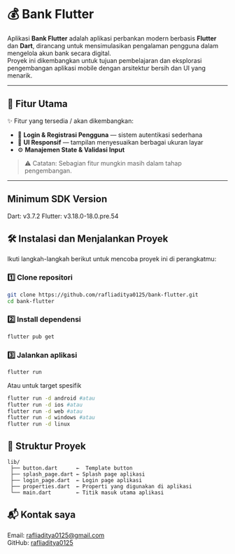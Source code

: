 # 💰 Bank Flutter

Aplikasi **Bank Flutter** adalah aplikasi perbankan modern berbasis **Flutter** dan **Dart**, dirancang untuk mensimulasikan pengalaman pengguna dalam mengelola akun bank secara digital.  
Proyek ini dikembangkan untuk tujuan pembelajaran dan eksplorasi pengembangan aplikasi mobile dengan arsitektur bersih dan UI yang menarik.

---

## 🚀 Fitur Utama

✨ Fitur yang tersedia / akan dikembangkan:
- 🔐 **Login & Registrasi Pengguna** — sistem autentikasi sederhana
- 🧩 **UI Responsif** — tampilan menyesuaikan berbagai ukuran layar
- ⚙️ **Manajemen State & Validasi Input**

> ⚠️ Catatan: Sebagian fitur mungkin masih dalam tahap pengembangan.
---

## Minimum SDK Version
Dart: v3.7.2
Flutter:  v3.18.0-18.0.pre.54

## 🛠️ Instalasi dan Menjalankan Proyek

Ikuti langkah-langkah berikut untuk mencoba proyek ini di perangkatmu:

### 1️⃣ Clone repositori
```bash
git clone https://github.com/rafliaditya0125/bank-flutter.git
cd bank-flutter
```
### 2️⃣ Install dependensi
```bash
flutter pub get
```
### 3️⃣ Jalankan aplikasi
```bash
flutter run
```
Atau untuk target spesifik
```bash
flutter run -d android #atau
flutter run -d ios #atau
flutter run -d web #atau
flutter run -d windows #atau
flutter run -d linux
```

## 📁 Struktur Proyek
```
lib/
 ├── button.dart      ←  Template button
 ├── splash_page.dart ← Splash page aplikasi
 ├── login_page.dart  ← Login page aplikasi
 ├── properties.dart  ← Properti yang digunakan di aplikasi
 └── main.dart        ← Titik masuk utama aplikasi
 ```
 
 ## 📬 Kontak saya
 Email: rafliaditya0125@gmail.com<br>
 GitHub: [rafliaditya0125](https://github.com/rafliaditya0125)
